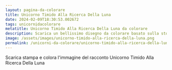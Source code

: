 ```yaml
---
layout: pagina-da-colorare
title: Unicorno Timido Alla Ricerca Della Luna
date: 2024-02-09T18:30:53.002672
tags: unicornidacolorare
metatitle: Unicorno Timido Alla Ricerca Della Luna da colorare
description: Scarica un bellissimo disegno da colorare basato sulla storia Unicorno Timido Alla Ricerca Della Luna
image: /assets/images/unicorno-timido-alla-ricerca-della-luna.png
permalink: /unicorni-da-colorare/unicorno-timido-alla-ricerca-della-luna.html
---
```

Scarica stampa e colora l'immagine del racconto Unicorno Timido Alla Ricerca Della Luna
